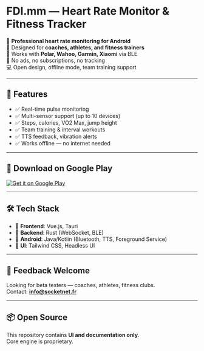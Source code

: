 # FDI.mm — Heart Rate Monitor & Fitness Tracker

📱 **Professional heart rate monitoring for Android**  
🎯 Designed for **coaches, athletes, and fitness trainers**  
🔗 Works with **Polar, Wahoo, Garmin, Xiaomi** via BLE  
🚫 No ads, no subscriptions, no tracking  
💻 Open design, offline mode, team training support  

---

## 🌟 Features
- ✅ Real-time pulse monitoring
- ✅ Multi-sensor support (up to 10 devices)
- ✅ Steps, calories, VO2 Max, jump height
- ✅ Team training & interval workouts
- ✅ TTS feedback, vibration alerts
- ✅ Works offline — no internet needed

---

## 📱 Download on Google Play
[![Get it on Google Play](https://play.google.com/intl/en_us/badges/images/generic/en_badge_web_generic.png)](https://play.google.com/store/apps/details?id=com.fdimm.app)

---


## 🛠 Tech Stack
- 🔹 **Frontend**: Vue.js, Tauri
- 🔹 **Backend**: Rust (WebSocket, BLE)
- 🔹 **Android**: Java/Kotlin (Bluetooth, TTS, Foreground Service)
- 🔹 **UI**: Tailwind CSS, Headless UI

---

## 📢 Feedback Welcome
Looking for beta testers — coaches, athletes, fitness clubs.  
Contact: **info@socketnet.fr**

---

## 📦 Open Source
This repository contains **UI and documentation only**.  
Core engine is proprietary.  
